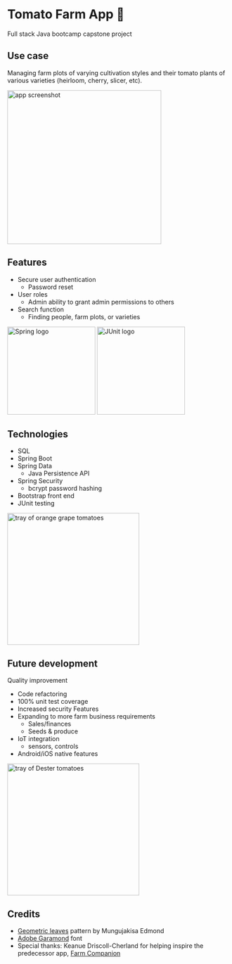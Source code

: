 # Tomato Farm App 🍅
Full stack Java bootcamp capstone project

## Use case
Managing farm plots of varying cultivation styles and their tomato plants of various varieties (heirloom, cherry, slicer, etc).  

<img style="width:350px;" src="https://res.cloudinary.com/dgwzirogr/image/upload/v1650613475/frontendSBA/appscreenshot_kotu04.png" alt="app screenshot">

## Features
- Secure user authentication
  - Password reset
- User roles
  - Admin ability to grant admin permissions to others
- Search function
  - Finding people, farm plots, or varieties
 
<img style="width:200px;" src="https://spring.io/images/spring-logo-9146a4d3298760c2e7e49595184e1975.svg" alt="Spring logo">
<img style="width:200px;" src="https://junit.org/junit4/images/junit5-banner.png" alt="JUnit logo">  

## Technologies
- SQL
- Spring Boot
- Spring Data
  - Java Persistence API
- Spring Security
  - bcrypt password hashing
- Bootstrap front end 
- JUnit testing

<img style="width:300px;" src="https://res.cloudinary.com/dgwzirogr/image/upload/v1649013339/frontendSBA/orangegrape_wegqti.jpg" alt="tray of orange grape tomatoes">

## Future development
Quality improvement
- Code refactoring
- 100% unit test coverage  
- Increased security
Features
- Expanding to more farm business requirements
  - Sales/finances
  - Seeds & produce
- IoT integration 
  - sensors, controls
- Android/iOS native features  

<img style="width:300px;" src="https://res.cloudinary.com/dgwzirogr/image/upload/v1650584671/frontendSBA/dester_tomatoes_bxyh90.jpg" alt="tray of Dester tomatoes">

## Credits  
- [Geometric leaves](https://www.toptal.com/designers/subtlepatterns/geometric-leaves-pattern/) pattern by Mungujakisa Edmond  
- [Adobe Garamond](https://fonts.adobe.com/fonts/adobe-garamond) font  
- Special thanks: Keanue Driscoll-Cherland for helping inspire the predecessor app, [Farm Companion](https://github.com/coryjquirk/farm-companion)
